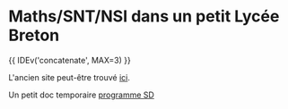 # Maths/SNT/NSI dans un petit Lycée Breton


<div id="carroussel">


<script src ="canvas.js">
</script>
</div>

{{ IDEv('concatenate', MAX=3) }}

L'ancien site peut-être trouvé [ici](https://old.zonensi.fr).


Un petit doc temporaire [programme SD](programme_dimanche_AP_2024.pdf)